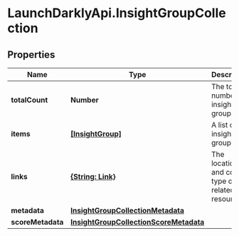 # LaunchDarklyApi.InsightGroupCollection

## Properties

Name | Type | Description | Notes
------------ | ------------- | ------------- | -------------
**totalCount** | **Number** | The total number of insight groups | 
**items** | [**[InsightGroup]**](InsightGroup.md) | A list of insight groups | 
**links** | [**{String: Link}**](Link.md) | The location and content type of related resources | [optional] 
**metadata** | [**InsightGroupCollectionMetadata**](InsightGroupCollectionMetadata.md) |  | [optional] 
**scoreMetadata** | [**InsightGroupCollectionScoreMetadata**](InsightGroupCollectionScoreMetadata.md) |  | [optional] 


